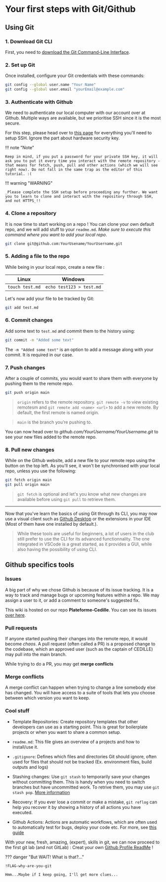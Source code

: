 # Your first steps with Git/Github

## Using Git

### 1. Download Git CLI

First, you need to
[download the Git Command-Line Interface](https://git-scm.com/downloads).

### 2. Set up Git

Once installed, configure your Git credentials with these commands:

```bash
git config --global user.name "Your Name"
git config --global user.email "yourEmail@example.com"
```

### 3. Authenticate with Github

We need to authenticate our local computer with our account over at Github.
Multiple ways are available, but we prioritise SSH since it is the most secure.

For this step, please head over to
[this page](https://docs.github.com/en/authentication/connecting-to-github-with-ssh/generating-a-new-ssh-key-and-adding-it-to-the-ssh-agent)
for everything you'll need to setup SSH. Ignore the part about hardware security
key.

!!! note "Note"

```text
Keep in mind, if you put a password for your private SSH key, it will ask you to put it every time you interact with the remote repository - that means for fetch, push, pull and other actions (which we will see right now). Do not fall in the same trap as the editor of this tutorial. :(
```

!!! warning "WARNING"

```text
_Please complete the SSH setup before proceeding any further. We want you to learn to clone and interact with the repository through SSH, and not HTTPS_!!
```

### 4. Clone a repository

It is now time to start working on a repo ! You can clone your own default repo,
and we will add stuff to your `readme.md`. _Make sure to execute this command
where you want to add your local repo_.

```bash
git clone git@github.com:YourUsename/YourUsername.git
```

### 5. Adding a file to the repo

While being in your local repo, create a new file :

| Linux           | Windows                  |
| --------------- | ------------------------ |
| `touch test.md` | `echo test123 > test.md` |

Let's now add your file to be tracked by Git:

```bash
git add test.md
```

### 6. Commit changes

Add some text to `test.md` and commit them to the history using:

```bash
git commit -m "Added some text"
```

The `-m "Added some text"` is an option to add a message along with your commit.
It is required in our case.

### 7. Push changes

After a couple of commits, you would want to share them with everyone by pushing
them to the remote repo.

```bash
git push origin main
```

> `origin` refers to the remote repository. `git remote -v` to view existing
> remotesm and `git remote add <name> <url>` to add a new remote. By default,
> the first remote is named origin.

> `main` is the branch you’re pushing to.

You can now head over to _github.com/YourUsername/YourUsername.git_ to see
your new files added to the remote repo.

### 8. Pull new changes

While on the Github website, add a new file to your remote repo using the button
on the top left. As you'll see, it won't be synchronised with your local repo,
unless you use the following:

```bash
git fetch origin main
git pull origin main
```

> `git fetch` is optional and let's you know what new changes are available
> before using `git pull` to retrieve them.

---

Now that you've learn the basics of using Git through its CLI, you may now use a
visual client such as [Github Desktop](https://desktop.github.com/download/) or
the extensions in your IDE (Most of them have one installed by default.).

> While these tools are useful for beginners, a lot of users in the club still
> prefer to use the CLI for its advanced functionnality. The one integrated in
> VSCode is a great started, as it provides a GUI, while also having the
> possibility of using CLI.

## Github specifics tools

### Issues

A big part of why we chose Github is because of its issue tracking. It is a way
to track and manage bugs or upcoming features within a repo. We may assign a
user to it, or add a comment to someone's suggested fix.

This wiki is hosted on our repo **Plateforme-Cedille**. You can see its issues
[over here](https://github.com/ClubCedille/Plateforme-Cedille/issues).

### Pull requests

If anyone started pushing their changes into the remote repo, it would become
_chaos_. A pull request (often called a PR) is a proposed change to the
codebase, which an approved user (such as the captain of CEDILLE) may pull into
the main branch.

While trying to do a PR, you may get **merge conflicts**

### Merge conflicts

A merge conflict can happen when trying to change a line somebody else has
changed. You will have access to a suite of tools that lets you choose between
which version you want to keep.

### Cool stuff

- Template Repositories: Create repository templates that other developers can
  use as a starting point. This is great for boilerplate projects or when you
  want to share a common setup.

- `readme.md`: This file gives an overview of a projects and how to install/use
  it.

- `.gitignore`: Defines which files and directories Git should ignore, often
  used for files that should not be tracked (Ex. environment files, build
  outputs and logs)

- Stashing changes: Use `git stash` to temporarily save your changes without
  committing them. This is handy when you need to switch branches but have
  uncommitted work. To retrive them, you may use `git stash pop`.
  [More information](https://git-scm.com/docs/git-stash)

- Recovery: If you ever lose a commit or make a mistake, `git reflog` can help
  you recover it by showing a history of all actions you have executed.

- Github Actions: Actions are automatic workflows, which are often used to
  automatically test for bugs, deploy your code etc. For more, see
  [this guide](/onboarding/tracks/learn-github-actions/)

With your new, fresh, amazing, (expert), skills in git, we can now proceed to
the first git lab (and not GitLab) : Creat your own
[Github Profile ReadMe](github_profile.md) !

??? danger "But WAIT! What is that?..."

```text
!FLAG-why-are-you-git

Hmm...Maybe if I keep going, I'll get more clues...
```

